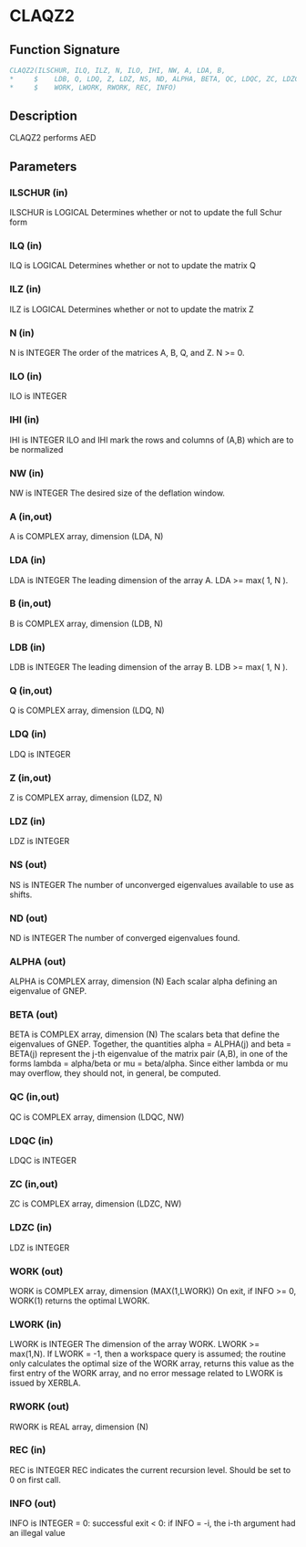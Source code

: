 # CLAQZ2

## Function Signature

```fortran
CLAQZ2(ILSCHUR, ILQ, ILZ, N, ILO, IHI, NW, A, LDA, B,
*     $    LDB, Q, LDQ, Z, LDZ, NS, ND, ALPHA, BETA, QC, LDQC, ZC, LDZC,
*     $    WORK, LWORK, RWORK, REC, INFO)
```

## Description


 CLAQZ2 performs AED

## Parameters

### ILSCHUR (in)

ILSCHUR is LOGICAL Determines whether or not to update the full Schur form

### ILQ (in)

ILQ is LOGICAL Determines whether or not to update the matrix Q

### ILZ (in)

ILZ is LOGICAL Determines whether or not to update the matrix Z

### N (in)

N is INTEGER The order of the matrices A, B, Q, and Z. N >= 0.

### ILO (in)

ILO is INTEGER

### IHI (in)

IHI is INTEGER ILO and IHI mark the rows and columns of (A,B) which are to be normalized

### NW (in)

NW is INTEGER The desired size of the deflation window.

### A (in,out)

A is COMPLEX array, dimension (LDA, N)

### LDA (in)

LDA is INTEGER The leading dimension of the array A. LDA >= max( 1, N ).

### B (in,out)

B is COMPLEX array, dimension (LDB, N)

### LDB (in)

LDB is INTEGER The leading dimension of the array B. LDB >= max( 1, N ).

### Q (in,out)

Q is COMPLEX array, dimension (LDQ, N)

### LDQ (in)

LDQ is INTEGER

### Z (in,out)

Z is COMPLEX array, dimension (LDZ, N)

### LDZ (in)

LDZ is INTEGER

### NS (out)

NS is INTEGER The number of unconverged eigenvalues available to use as shifts.

### ND (out)

ND is INTEGER The number of converged eigenvalues found.

### ALPHA (out)

ALPHA is COMPLEX array, dimension (N) Each scalar alpha defining an eigenvalue of GNEP.

### BETA (out)

BETA is COMPLEX array, dimension (N) The scalars beta that define the eigenvalues of GNEP. Together, the quantities alpha = ALPHA(j) and beta = BETA(j) represent the j-th eigenvalue of the matrix pair (A,B), in one of the forms lambda = alpha/beta or mu = beta/alpha. Since either lambda or mu may overflow, they should not, in general, be computed.

### QC (in,out)

QC is COMPLEX array, dimension (LDQC, NW)

### LDQC (in)

LDQC is INTEGER

### ZC (in,out)

ZC is COMPLEX array, dimension (LDZC, NW)

### LDZC (in)

LDZ is INTEGER

### WORK (out)

WORK is COMPLEX array, dimension (MAX(1,LWORK)) On exit, if INFO >= 0, WORK(1) returns the optimal LWORK.

### LWORK (in)

LWORK is INTEGER The dimension of the array WORK. LWORK >= max(1,N). If LWORK = -1, then a workspace query is assumed; the routine only calculates the optimal size of the WORK array, returns this value as the first entry of the WORK array, and no error message related to LWORK is issued by XERBLA.

### RWORK (out)

RWORK is REAL array, dimension (N)

### REC (in)

REC is INTEGER REC indicates the current recursion level. Should be set to 0 on first call.

### INFO (out)

INFO is INTEGER = 0: successful exit < 0: if INFO = -i, the i-th argument had an illegal value

